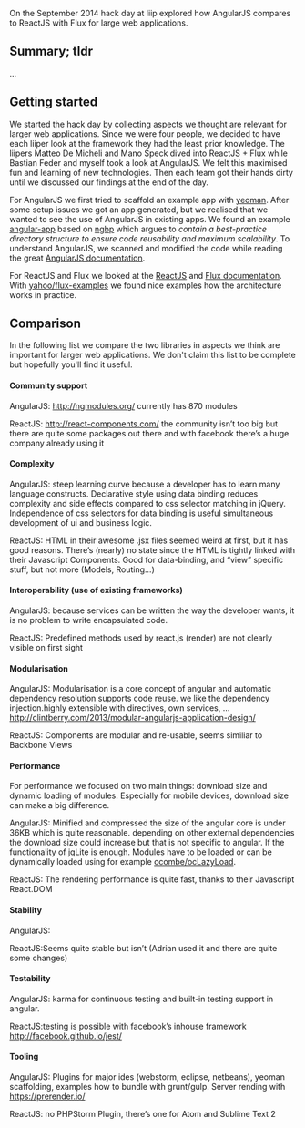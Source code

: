 
On the September 2014 hack day at liip explored how AngularJS compares to ReactJS with Flux for large web applications. 

## Summary; tldr
...

## Getting started
We started the hack day by collecting aspects we thought are relevant for larger web applications. 
Since we were four people, we decided to have each liiper look at the framework they had the least prior knowledge. The liipers Matteo De Micheli and Mano Speck dived into ReactJS + Flux while Bastian Feder and myself took a look at AngularJS. We felt this maximised fun and learning of new technologies. Then each team got their hands dirty until we discussed our findings at the end of the day. 

For AngularJS we first tried to scaffold an example app with [yeoman](http://yeoman.io). After some setup issues we got an app generated, but we realised that we wanted to see the use of AngularJS in existing apps. We found an example [angular-app](https://github.com/angular-app/angular-app) based on [ngbp](https://github.com/ngbp/ngbp) which argues to _contain a best-practice directory structure to ensure code reusability and maximum scalability_. To understand AngularJS, we scanned and modified the code while reading the great [AngularJS documentation](https://docs.angularjs.org/).

For ReactJS and Flux we looked at the [ReactJS](http://facebook.github.io/react/docs/why-react.html) and [Flux documentation](http://facebook.github.io/react/docs/flux-overview.html). With [yahoo/flux-examples](https://github.com/yahoo/flux-examples) we found nice examples how the architecture works in practice. 

## Comparison 
In the following list we compare the two libraries in aspects we think are important for larger web applications. We don't claim this list to be complete but hopefully you'll find it useful.

#### Community support
AngularJS: http://ngmodules.org/ currently has 870 modules

ReactJS: http://react-components.com/  the community isn’t too big but there are quite some packages out there and with facebook there’s a huge company already using it


#### Complexity
AngularJS: steep learning curve because a developer has to learn many language constructs. Declarative style using data binding reduces complexity and side effects compared to css selector matching in jQuery. Independence of css selectors for data binding is useful simultaneous development of ui and business logic.

ReactJS: HTML in their awesome .jsx files seemed weird at first, but it has good reasons. There’s (nearly) no state since the HTML is tightly linked with their Javascript Components. Good for data-binding, and “view” specific stuff, but not more (Models, Routing...)

#### Interoperability (use of existing frameworks)
AngularJS: because services can be written the way the developer wants, it is no problem to write encapsulated code. 

ReactJS: Predefined methods used by react.js (render) are not clearly visible on first sight

#### Modularisation 

AngularJS: Modularisation is a core concept of angular and automatic dependency resolution supports code reuse. we like the dependency injection.highly extensible with directives, own services, …  http://clintberry.com/2013/modular-angularjs-application-design/

ReactJS: Components are modular and re-usable, seems similiar to Backbone Views


#### Performance
For performance we focused on two main things: download size and dynamic loading of modules. Especially for mobile devices, download size can make a big difference.

AngularJS: Minified and compressed the size of the angular core is under 36KB which is quite reasonable. depending on other external dependencies the download size could increase but that is not specific to angular. If the functionality of jqLite is enough. Modules have to be loaded or can be dynamically loaded using for example [ocombe/ocLazyLoad](https://github.com/ocombe/ocLazyLoad).

ReactJS: The rendering performance is quite fast, thanks to their Javascript React.DOM


#### Stability
AngularJS: 

ReactJS:Seems quite stable but isn’t (Adrian used it and there are quite some changes)

#### Testability
AngularJS: karma for continuous testing and built-in testing support in angular.

ReactJS:testing is possible with facebook’s inhouse framework http://facebook.github.io/jest/

#### Tooling 

AngularJS: Plugins for major ides (webstorm, eclipse, netbeans), yeoman scaffolding, examples how to bundle with grunt/gulp. Server rending with https://prerender.io/ 

ReactJS: no PHPStorm Plugin, there’s one for Atom and Sublime Text 2














